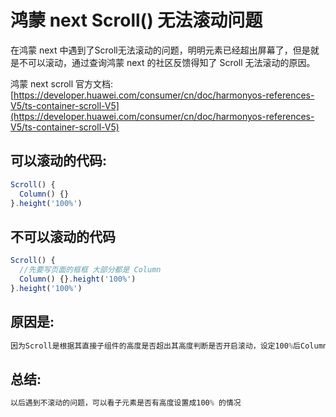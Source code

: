 

# 鸿蒙 next Scroll() 无法滚动问题

在鸿蒙 next 中遇到了Scroll无法滚动的问题，明明元素已经超出屏幕了，但是就是不可以滚动，通过查询鸿蒙 next 的社区反馈得知了 Scroll 无法滚动的原因。

鸿蒙 next scroll 官方文档: [https://developer.huawei.com/consumer/cn/doc/harmonyos-references-V5/ts-container-scroll-V5](https://developer.huawei.com/consumer/cn/doc/harmonyos-references-V5/ts-container-scroll-V5)





## 可以滚动的代码:

```JavaScript
Scroll() {
  Column() {}
}.height('100%')
```



## 不可以滚动的代码

```JavaScript
Scroll() {
  //先要写页面的框框 大部分都是 Column
  Column() {}.height('100%')
}.height('100%')
```



## 原因是:

```JavaScript
因为Scroll是根据其直接子组件的高度是否超出其高度判断是否开启滚动，设定100%后Column就与Scroll同高了，不会出现超出情况，也就不会开启滚动，而Column内部UI超出Column高度只是画出屏幕外，不能影响Scroll的判断，若有屏幕延伸可看到超出的部分画出Column外，但Scoll不知道：）
```





## 总结:

```JavaScript
以后遇到不滚动的问题，可以看子元素是否有高度设置成100% 的情况
```

